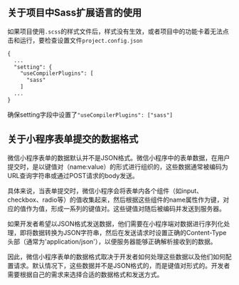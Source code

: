 ## 关于项目中Sass扩展语言的使用

如果项目使用`.scss`的样式文件后，样式没有生效，或者项目中的功能卡着无法点击和运行，要检查设置文件`project.config.json`

```xml
{
  ...
  "setting": {
    "useCompilerPlugins": [
      "sass"
    ]
  ...
}
```

确保setting字段中设置了`"useCompilerPlugins": ["sass"]`

## 关于小程序表单提交的数据格式

微信小程序表单的数据默认并不是JSON格式。微信小程序中的表单数据，在用户提交时，是以键值对（name:value）的形式进行组织的，这些数据通常被编码为URL查询字符串或通过POST请求的body发送。

具体来说，当表单提交时，微信小程序会将表单内各个组件（如input、checkbox、radio等）的值收集起来，然后根据这些组件的name属性作为键，对应的值作为值，形成一系列的键值对。这些键值对随后被编码并发送到服务器。

如果开发者希望以JSON格式发送数据，他们需要在小程序端对数据进行序列化处理，即将数据转换为JSON字符串，然后在发送请求时设置正确的Content-Type头部（通常为'application/json'），以便服务器能够正确解析接收到的数据。

因此，微信小程序表单的数据格式取决于开发者如何处理这些数据以及他们如何配置请求。默认情况下，这些数据并不是JSON格式的，而是键值对形式的。开发者需要根据自己的需求来选择合适的数据格式和发送方式。